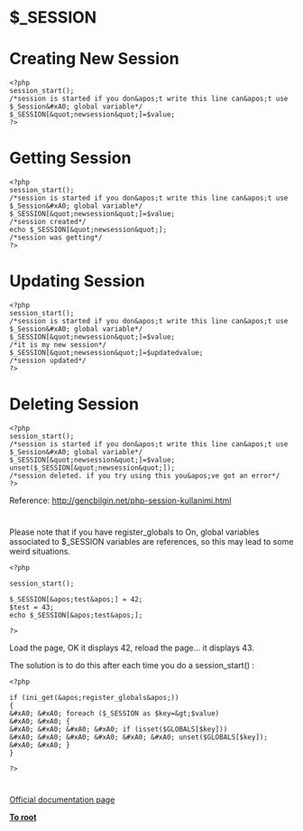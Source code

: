 # $_SESSION





Creating New Session
==========================


```
<?php 
session_start();
/*session is started if you don&apos;t write this line can&apos;t use $_Session&#xA0; global variable*/
$_SESSION[&quot;newsession&quot;]=$value;
?>
```

Getting Session
==========================


```
<?php 
session_start();
/*session is started if you don&apos;t write this line can&apos;t use $_Session&#xA0; global variable*/
$_SESSION[&quot;newsession&quot;]=$value;
/*session created*/
echo $_SESSION[&quot;newsession&quot;];
/*session was getting*/
?>
```

Updating Session
==========================


```
<?php 
session_start();
/*session is started if you don&apos;t write this line can&apos;t use $_Session&#xA0; global variable*/
$_SESSION[&quot;newsession&quot;]=$value;
/*it is my new session*/
$_SESSION[&quot;newsession&quot;]=$updatedvalue;
/*session updated*/
?>
```

Deleting Session
==========================


```
<?php 
session_start();
/*session is started if you don&apos;t write this line can&apos;t use $_Session&#xA0; global variable*/
$_SESSION[&quot;newsession&quot;]=$value;
unset($_SESSION[&quot;newsession&quot;]);
/*session deleted. if you try using this you&apos;ve got an error*/
?>
```


Reference: http://gencbilgin.net/php-session-kullanimi.html

  

#



Please note that if you have register_globals to On, global variables associated to $_SESSION variables are references, so this may lead to some weird situations.



```
<?php

session_start();

$_SESSION[&apos;test&apos;] = 42;
$test = 43;
echo $_SESSION[&apos;test&apos;];

?>
```


Load the page, OK it displays 42, reload the page... it displays 43.

The solution is to do this after each time you do a session_start() :



```
<?php

if (ini_get(&apos;register_globals&apos;))
{
&#xA0; &#xA0; foreach ($_SESSION as $key=&gt;$value)
&#xA0; &#xA0; {
&#xA0; &#xA0; &#xA0; &#xA0; if (isset($GLOBALS[$key]))
&#xA0; &#xA0; &#xA0; &#xA0; &#xA0; &#xA0; unset($GLOBALS[$key]);
&#xA0; &#xA0; }
}

?>
```



  

#

[Official documentation page](https://www.php.net/manual/en/reserved.variables.session.php)

**[To root](/README.md)**